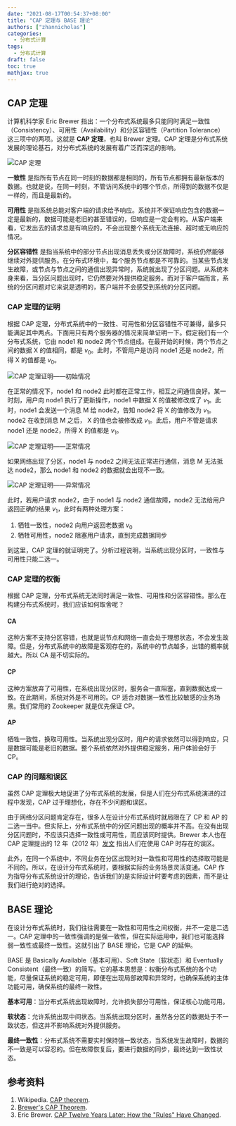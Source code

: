 ```yaml
---
date: "2021-08-17T00:54:37+08:00"
title: "CAP 定理与 BASE 理论"
authors: ["zhannicholas"]
categories:
  - 分布式计算
tags:
  - 分布式计算
draft: false
toc: true
mathjax: true
---
```


## CAP 定理

计算机科学家 Eric Brewer 指出：一个分布式系统最多只能同时满足一致性（Consistency）、可用性（Availability）和分区容错性（Partition Tolerance）这三项中的两项。这就是 **CAP 定理**，也叫 Brewer 定理。CAP 定理是分布式系统发展的理论基石，对分布式系统的发展有着广泛而深远的影响。

![CAP 定理](/images/distributed_computing/cap-theorem.png)

**一致性** 是指所有节点在同一时刻的数据都是相同的，所有节点都拥有最新版本的数据。也就是说，在同一时刻，不管访问系统中的哪个节点，所得到的数据不仅是一样的，而且是最新的。

**可用性** 是指系统总能对客户端的请求给予响应。系统并不保证响应包含的数据一定是最新的，数据可能是老旧的甚至错误的，但响应是一定会有的。从客户端来看，它发出去的请求总是有响应的，不会出现整个系统无法连接、超时或无响应的情况。

**分区容错性** 是指当系统中的部分节点出现消息丢失或分区故障时，系统仍然能够继续对外提供服务。在分布式环境中，每个服务节点都是不可靠的。当某些节点发生故障，或节点与节点之间的通信出现异常时，系统就出现了分区问题。从系统本身来看，当分区问题出现时，它仍然要对外提供稳定服务。而对于客户端而言，系统的分区问题对它来说是透明的，客户端并不会感受到系统的分区问题。

### CAP 定理的证明

根据 CAP 定理，分布式系统中的一致性、可用性和分区容错性不可兼得，最多只能满足其中两点。下面用只有两个服务器的情况来简单证明一下。假定我们有一个分布式系统，它由 node1 和 node2 两个节点组成。在最开始的时候，两个节点之间的数据 X 的值相同，都是 $v_0$。此时，不管用户是访问 node1 还是 node2，所得 X 的值都是 $v_0$。

![CAP 定理证明——初始情况](/images/distributed_computing/cap-proof-at-the-begining.png)

在正常的情况下，node1 和 node2 此时都在正常工作，相互之间通信良好。某一时刻，用户向 node1 执行了更新操作，node1 中数据 X 的值被修改成了 $v_1$。此时，node1 会发送一个消息 M 给 node2，告知 node2 将 X 的值修改为 $v_1$。node2 在收到消息 M 之后， X 的值也会被修改成 $v_1$。此后，用户不管是请求 node1 还是 node2，所得 X 的值都是 $v_1$。

![CAP 定理证明——正常情况](/images/distributed_computing/cap-proof-normal-case.png)

如果网络出现了分区，node1 与 node2 之间无法正常进行通信，消息 M 无法抵达 node2，那么 node1 和 node2 的数据就会出现不一致。

![CAP 定理证明——异常情况](/images/distributed_computing/cap-proof-something-wrong.png)

此时，若用户请求 node2，由于 node1 与 node2 通信故障，node2 无法给用户返回正确的结果 $v_1$，此时有两种处理方案：

1. 牺牲一致性，node2 向用户返回老数据 $v_0$
2. 牺牲可用性，node2 阻塞用户请求，直到完成数据同步

到这里，CAP 定理的就证明完了。分析过程说明，当系统出现分区时，一致性与可用性只能二选一。

### CAP 定理的权衡

根据 CAP 定理，分布式系统无法同时满足一致性、可用性和分区容错性。那么在构建分布式系统时，我们应该如何取舍呢？

#### CA

这种方案不支持分区容错，也就是说节点和网络一直会处于理想状态，不会发生故障。但是，分布式系统中的故障是客观存在的，系统中的节点越多，出错的概率就越大。所以 CA 是不切实际的。

#### CP

这种方案放弃了可用性，在系统出现分区时，服务会一直阻塞，直到数据达成一致。在此期间，系统对外是不可用的。CP 适合对数据一致性比较敏感的业务场景。我们常用的 Zookeeper 就是优先保证 CP。

#### AP

牺牲一致性，换取可用性。当系统出现分区时，用户的请求依然可以得到响应，只是数据可能是老旧的数据。整个系统依然对外提供稳定服务，用户体验会好于 CP。

### CAP 的问题和误区

虽然 CAP 定理极大地促进了分布式系统的发展，但是人们在分布式系统演进的过程中发现，CAP 过于理想化，存在不少问题和误区。

由于网络分区问题肯定存在，很多人在设计分布式系统时就局限在了 CP 和 AP 的二选一当中。但实际上，分布式系统中的分区问题出现的概率并不高。在没有出现分区问题时，不应该只选择一致性或可用性，而应该同时提供。Brewer 本人也在 CAP 定理提出的 12 年（2012 年）[发文](https://www.infoq.com/articles/cap-twelve-years-later-how-the-rules-have-changed/) 指出人们在使用 CAP 时存在的误区。

此外，在同一个系统中，不同业务在分区出现时对一致性和可用性的选择取可能是不同的。所以，在设计分布式系统时，要根据实际的业务场景灵活变通。CAP 作为指导分布式系统设计的理论，告诉我们的是实际设计时要考虑的因素，而不是让我们进行绝对的选择。

## BASE 理论

在设计分布式系统时，我们往往需要在一致性和可用性之间权衡，并不一定是二选一。CAP 定理中的一致性强调的是强一致性，但在实际运用中，我们也可能选择弱一致性或最终一致性。这就引出了 BASE 理论，它是 CAP 的延伸。

BASE 是 Basically Available（基本可用）、Soft State（软状态）和 Eventually Consistent（最终一致）的简写。它的基本思想是：权衡分布式系统的各个功能，尽量保证系统的稳定可用，即便在出现局部故障和异常时，也确保系统的主体功能可用，确保系统的最终一致性。

**基本可用**：当分布式系统出现故障时，允许损失部分可用性，保证核心功能可用。

**软状态**：允许系统出现中间状态。当系统出现分区时，虽然各分区的数据处于不一致状态，但这并不影响系统对外提供服务。

**最终一致性**：分布式系统不需要实时保持强一致状态，当系统发生故障时，数据的不一致是可以容忍的。但在故障恢复后，要进行数据的同步，最终达到一致性状态。

## 参考资料

1. Wikipedia. [CAP theorem](https://en.wikipedia.org/wiki/CAP_theorem).
2. [Brewer's CAP Theorem](https://www.julianbrowne.com/article/brewers-cap-theorem).
3. Eric Brewer. [CAP Twelve Years Later: How the "Rules" Have Changed](https://www.infoq.com/articles/cap-twelve-years-later-how-the-rules-have-changed/).